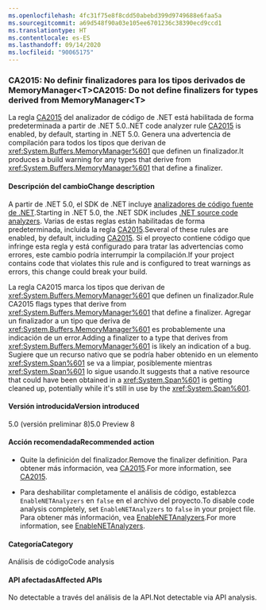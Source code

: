 ```yaml
---
ms.openlocfilehash: 4fc31f75e8f8cdd50abebd399d9749688e6faa5a
ms.sourcegitcommit: a69d548f90a03e105ee6701236c38390ecd9ccd1
ms.translationtype: HT
ms.contentlocale: es-ES
ms.lasthandoff: 09/14/2020
ms.locfileid: "90065175"
---
```

### <a name="ca2015-do-not-define-finalizers-for-types-derived-from-memorymanagert"></a><span data-ttu-id="42f66-101">CA2015: No definir finalizadores para los tipos derivados de MemoryManager\<T></span><span class="sxs-lookup"><span data-stu-id="42f66-101">CA2015: Do not define finalizers for types derived from MemoryManager\<T></span></span>

<span data-ttu-id="42f66-102">La regla [CA2015](/visualstudio/code-quality/ca2015) del analizador de código de .NET está habilitada de forma predeterminada a partir de .NET 5.0.</span><span class="sxs-lookup"><span data-stu-id="42f66-102">.NET code analyzer rule [CA2015](/visualstudio/code-quality/ca2015) is enabled, by default, starting in .NET 5.0.</span></span> <span data-ttu-id="42f66-103">Genera una advertencia de compilación para todos los tipos que derivan de <xref:System.Buffers.MemoryManager%601> que definen un finalizador.</span><span class="sxs-lookup"><span data-stu-id="42f66-103">It produces a build warning for any types that derive from <xref:System.Buffers.MemoryManager%601> that define a finalizer.</span></span>

#### <a name="change-description"></a><span data-ttu-id="42f66-104">Descripción del cambio</span><span class="sxs-lookup"><span data-stu-id="42f66-104">Change description</span></span>

<span data-ttu-id="42f66-105">A partir de .NET 5.0, el SDK de .NET incluye [analizadores de código fuente de .NET](../../../../docs/fundamentals/productivity/code-analysis.md).</span><span class="sxs-lookup"><span data-stu-id="42f66-105">Starting in .NET 5.0, the .NET SDK includes [.NET source code analyzers](../../../../docs/fundamentals/productivity/code-analysis.md).</span></span> <span data-ttu-id="42f66-106">Varias de estas reglas están habilitadas de forma predeterminada, incluida la regla [CA2015](/visualstudio/code-quality/ca2015).</span><span class="sxs-lookup"><span data-stu-id="42f66-106">Several of these rules are enabled, by default, including [CA2015](/visualstudio/code-quality/ca2015).</span></span> <span data-ttu-id="42f66-107">Si el proyecto contiene código que infringe esta regla y está configurado para tratar las advertencias como errores, este cambio podría interrumpir la compilación.</span><span class="sxs-lookup"><span data-stu-id="42f66-107">If your project contains code that violates this rule and is configured to treat warnings as errors, this change could break your build.</span></span>

<span data-ttu-id="42f66-108">La regla CA2015 marca los tipos que derivan de <xref:System.Buffers.MemoryManager%601> que definen un finalizador.</span><span class="sxs-lookup"><span data-stu-id="42f66-108">Rule CA2015 flags types that derive from <xref:System.Buffers.MemoryManager%601> that define a finalizer.</span></span> <span data-ttu-id="42f66-109">Agregar un finalizador a un tipo que deriva de <xref:System.Buffers.MemoryManager%601> es probablemente una indicación de un error.</span><span class="sxs-lookup"><span data-stu-id="42f66-109">Adding a finalizer to a type that derives from <xref:System.Buffers.MemoryManager%601> is likely an indication of a bug.</span></span> <span data-ttu-id="42f66-110">Sugiere que un recurso nativo que se podría haber obtenido en un elemento <xref:System.Span%601> se va a limpiar, posiblemente mientras <xref:System.Span%601> lo sigue usando.</span><span class="sxs-lookup"><span data-stu-id="42f66-110">It suggests that a native resource that could have been obtained in a <xref:System.Span%601> is getting cleaned up, potentially while it's still in use by the <xref:System.Span%601>.</span></span>

#### <a name="version-introduced"></a><span data-ttu-id="42f66-111">Versión introducida</span><span class="sxs-lookup"><span data-stu-id="42f66-111">Version introduced</span></span>

<span data-ttu-id="42f66-112">5.0 (versión preliminar 8)</span><span class="sxs-lookup"><span data-stu-id="42f66-112">5.0 Preview 8</span></span>

#### <a name="recommended-action"></a><span data-ttu-id="42f66-113">Acción recomendada</span><span class="sxs-lookup"><span data-stu-id="42f66-113">Recommended action</span></span>

- <span data-ttu-id="42f66-114">Quite la definición del finalizador.</span><span class="sxs-lookup"><span data-stu-id="42f66-114">Remove the finalizer definition.</span></span> <span data-ttu-id="42f66-115">Para obtener más información, vea [CA2015](/visualstudio/code-quality/ca2015).</span><span class="sxs-lookup"><span data-stu-id="42f66-115">For more information, see [CA2015](/visualstudio/code-quality/ca2015).</span></span>

- <span data-ttu-id="42f66-116">Para deshabilitar completamente el análisis de código, establezca `EnableNETAnalyzers` en `false` en el archivo del proyecto.</span><span class="sxs-lookup"><span data-stu-id="42f66-116">To disable code analysis completely, set `EnableNETAnalyzers` to `false` in your project file.</span></span> <span data-ttu-id="42f66-117">Para obtener más información, vea [EnableNETAnalyzers](../../../../docs/core/project-sdk/msbuild-props.md#enablenetanalyzers).</span><span class="sxs-lookup"><span data-stu-id="42f66-117">For more information, see [EnableNETAnalyzers](../../../../docs/core/project-sdk/msbuild-props.md#enablenetanalyzers).</span></span>

#### <a name="category"></a><span data-ttu-id="42f66-118">Categoría</span><span class="sxs-lookup"><span data-stu-id="42f66-118">Category</span></span>

<span data-ttu-id="42f66-119">Análisis de código</span><span class="sxs-lookup"><span data-stu-id="42f66-119">Code analysis</span></span>

#### <a name="affected-apis"></a><span data-ttu-id="42f66-120">API afectadas</span><span class="sxs-lookup"><span data-stu-id="42f66-120">Affected APIs</span></span>

<span data-ttu-id="42f66-121">No detectable a través del análisis de la API.</span><span class="sxs-lookup"><span data-stu-id="42f66-121">Not detectable via API analysis.</span></span>

<!--

#### Affected APIs

Not detectable via API analysis.

-->
